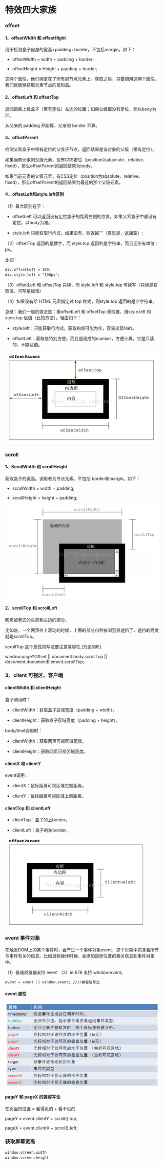 # 特效四大家族

### offset

#### 1、offsetWidth 和 offsetHight
用于检测盒子自身的宽高+padding+border，不包括margin。如下：

- offsetWidth = width + padding + border;

- offsetHeight = Height + padding + border;

这两个属性，他们绑定在了所有的节点元素上。获取之后，只要调用这两个属性，我们就能够获取元素节点的宽和高。


####  2、offsetLeft 和 offsetTop
返回距离上级盒子（带有定位）左边的位置；如果父级都没有定位，则以body为准。

从父亲的 padding 开始算，父亲的 border 不算。

####  3、offsetParent
检测父系盒子中带有定位的父盒子节点。返回结果是该对象的父级（带有定位）。

如果当前元素的父级元素，没有CSS定位（position为absolute、relative、fixed），那么offsetParent的返回结果为body。

如果当前元素的父级元素，有CSS定位（position为absolute、relative、fixed），那么offsetParent的返回结果为最近的那个父级元素。

#### 4、offsetLeft和style.left区别
（1）最大区别在于：

- offsetLeft 可以返回没有定位盒子的距离左侧的位置。如果父系盒子中都没有定位，以body为准。

- style.left 只能获取行内式，如果没有，则返回""（意思是，返回空）;

（2）offsetTop 返回的是数字，而 style.top 返回的是字符串，而且还带有单位：px。

比如：

```html
div.offsetLeft = 100;
div.style.left = "100px";
```

（3）offsetLeft 和 offsetTop 只读，而 style.left 和 style.top 可读写（只读是获取值，可写是赋值）

（4）如果没有给 HTML 元素指定过 top 样式，则style.top 返回的是空字符串。

总结：我们一般的做法是：用offsetLeft 和 offsetTop 获取值，用style.left 和 style.top 赋值（比较方便）。理由如下：

- style.left：只能获取行内式，获取的值可能为空，容易出现NaN。

- offsetLeft：获取值特别方便，而且是现成的number，方便计算。它是只读的，不能赋值。

![](imgs/1534080712(1).jpg)


### scroll

####  1、ScrollWidth 和 scrollHeight
获取盒子的宽高。调用者为节点元素。不包括 border和margin。如下：

- scrollWidth = width + padding;

- scrollHeight = height + padding;

![](imgs/1534081440(1).jpg)


####  2、scrollTop 和 scrollLeft
网页被卷去的头部和左边的部分。

比如说，一个网页往上滚动的时候，上面的部分自然被浏览器遮挡了，遮挡的高度就是scrollTop。


scrollTop 这个属性的写法要注意兼容性,(万恶的IE)

window.pageYOffset || document.body.scrollTop || document.documentElement.scrollTop;


### 3、client   可视区、客户端

#### clientWidth 和 clientHeight
盒子调用时：

- clientWidth：获取盒子区域宽度（padding + width）。

- clientHeight：获取盒子区域高度（padding + height）。

body/html调用时：

- clientWidth：获取网页可视区域宽度。

- clientHeight：获取网页可视区域高度。

#### clientX 和 clientY
event调用：

- clientX：鼠标距离可视区域左侧距离。

- clientY：鼠标距离可视区域上侧距离。

#### clientTop 和 clientLeft
- clientTop：盒子的上border。

- clientLeft：盒子的左border。


![](imgs/1534081691(1).jpg)

### event 事件对象


在触发DOM上的某个事件时，会产生一个事件对象event，这个对象中包含着所有与事件有关的信息。比如鼠标操作时候，会添加鼠标位置的相关信息到事件对象中。

（1）普通浏览器支持 event
（2）ie 678 支持 window.event。

```html
event = event || window.event; ////兼容性写法
```

#### event 属性

![](imgs/1534081961(1).jpg)


#### pageY 和 pageX 的兼容写法
在页面的位置 = 看得见的 + 看不见的

pageY = event.clientY + scroll().top;

pageX = event.clientX + scroll().left;

### 获取屏幕宽高

```html
window.screen.width
window.screen.height
```

